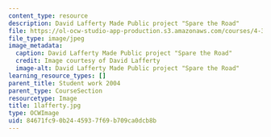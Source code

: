```yaml
---
content_type: resource
description: David Lafferty Made Public project "Spare the Road"
file: https://ol-ocw-studio-app-production.s3.amazonaws.com/courses/4-301-introduction-to-the-visual-arts-spring-2007/84671fc90b2445937f69b709ca0dcb8b_1lafferty.jpg
file_type: image/jpeg
image_metadata:
  caption: David Lafferty Made Public project "Spare the Road"
  credit: Image courtesy of David Lafferty
  image-alt: David Lafferty Made Public project "Spare the Road"
learning_resource_types: []
parent_title: Student work 2004
parent_type: CourseSection
resourcetype: Image
title: 1lafferty.jpg
type: OCWImage
uid: 84671fc9-0b24-4593-7f69-b709ca0dcb8b
---
```

